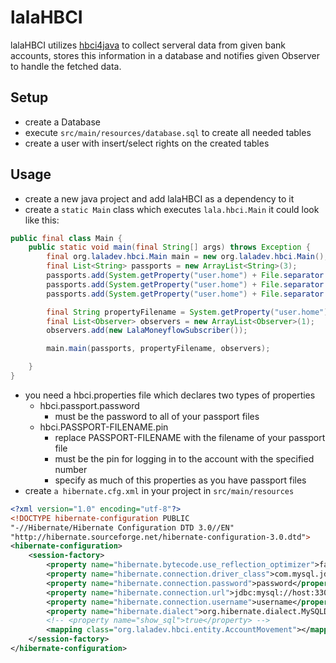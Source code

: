 # lalaHBCI

lalaHBCI utilizes [hbci4java](https://github.com/willuhn/hbci4java) to collect serveral data from given bank accounts, stores this information in a database and notifies given Observer to handle the fetched data.

## Setup

- create a Database
- execute `src/main/resources/database.sql` to create all needed tables
- create a user with insert/select rights on the created tables

## Usage

* create a new java project and add lalaHBCI as a dependency to it
* create a `static Main` class which executes `lala.hbci.Main` it could look like this:

```Java
public final class Main {
	public static void main(final String[] args) throws Exception {
		final org.laladev.hbci.Main main = new org.laladev.hbci.Main();
		final List<String> passports = new ArrayList<String>(3);
		passports.add(System.getProperty("user.home") + File.separator + "hbci_account_1.dat");
		passports.add(System.getProperty("user.home") + File.separator + "hbci_account_2.dat");
		passports.add(System.getProperty("user.home") + File.separator + "hbci_account_3.dat");

		final String propertyFilename = System.getProperty("user.home") + File.separator + "hbci_pass.properties";
		final List<Observer> observers = new ArrayList<Observer>(1);
		observers.add(new LalaMoneyflowSubscriber());

		main.main(passports, propertyFilename, observers);

	}
}
```


* you need a hbci.properties file which declares two types of properties
  * hbci.passport.password
    * must be the password to all of your passport files
  * hbci.PASSPORT-FILENAME.pin
    * replace PASSPORT-FILENAME with the filename of your passport file
    * must be the pin for logging in to the account with the specified number
    * specify as much of this properties as you have passport files
* create `a hibernate.cfg.xml` in your project in `src/main/resources`

```XML
<?xml version="1.0" encoding="utf-8"?>
<!DOCTYPE hibernate-configuration PUBLIC
"-//Hibernate/Hibernate Configuration DTD 3.0//EN"
"http://hibernate.sourceforge.net/hibernate-configuration-3.0.dtd">
<hibernate-configuration>
	<session-factory>
		<property name="hibernate.bytecode.use_reflection_optimizer">false</property>
		<property name="hibernate.connection.driver_class">com.mysql.jdbc.Driver</property>
		<property name="hibernate.connection.password">password</property>
		<property name="hibernate.connection.url">jdbc:mysql://host:3306/database</property>
		<property name="hibernate.connection.username">username</property>
		<property name="hibernate.dialect">org.hibernate.dialect.MySQLDialect</property>
		<!-- <property name="show_sql">true</property> -->
		<mapping class="org.laladev.hbci.entity.AccountMovement"></mapping>
	</session-factory>
</hibernate-configuration>
```
